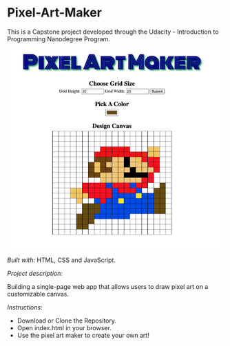 # Pixel-Art-Maker

This is a Capstone project developed through the Udacity - Introduction to Programming Nanodegree Program.

![Alt Text](https://github.com/SaikrishnaDandamudi/Pixel-Art-Maker/blob/master/Demo_Pixel_Art_Makert.png)


*Built with:* HTML, CSS and JavaScript.

*Project description:*

Building a single-page web app that allows users to draw pixel art on a customizable canvas.

*Instructions:*
- Download or Clone the Repository.
- Open index.html in your browser.
- Use the pixel art maker to create your own art!



